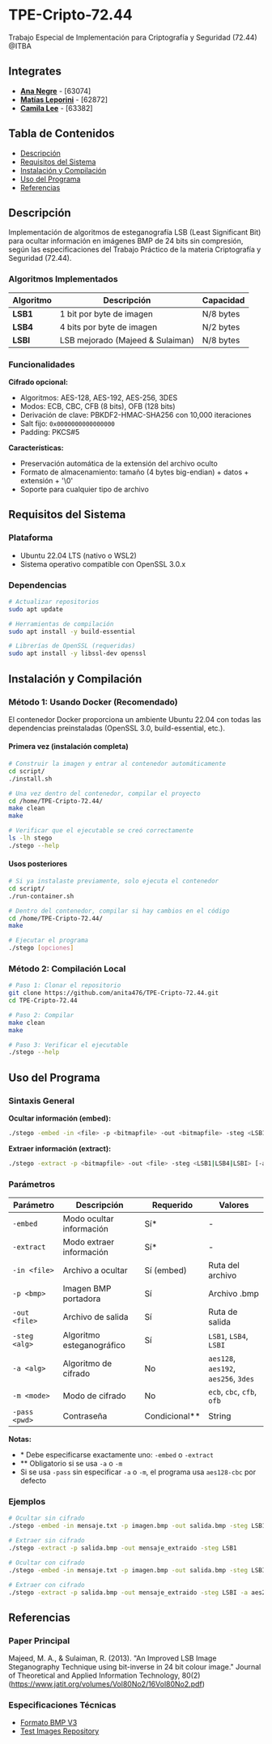 # TPE-Cripto-72.44
Trabajo Especial de Implementación para Criptografía y Seguridad (72.44) @ITBA

## Integrates
- **[Ana Negre](https://github.com/anita476)** - [63074]
- **[Matías Leporini](https://github.com/LosProgramasdeLepo)** - [62872]
- **[Camila Lee](https://github.com/clee0412)** - [63382]

## Tabla de Contenidos
- [Descripción](#descripción)
- [Requisitos del Sistema](#requisitos-del-sistema)
- [Instalación y Compilación](#instalación-y-compilación)
- [Uso del Programa](#uso-del-programa)
- [Referencias](#referencias)

## Descripción
Implementación de algoritmos de esteganografía LSB (Least Significant Bit) para ocultar información en imágenes BMP de 24 bits sin compresión, según las especificaciones del Trabajo Práctico de la materia Criptografía y Seguridad (72.44).

### Algoritmos Implementados
| Algoritmo | Descripción | Capacidad |
|-----------|-------------|-----------|
| **LSB1** | 1 bit por byte de imagen | N/8 bytes |
| **LSB4** | 4 bits por byte de imagen | N/2 bytes |
| **LSBI** | LSB mejorado (Majeed & Sulaiman) | N/8 bytes |

### Funcionalidades

**Cifrado opcional:**
- Algoritmos: AES-128, AES-192, AES-256, 3DES
- Modos: ECB, CBC, CFB (8 bits), OFB (128 bits)
- Derivación de clave: PBKDF2-HMAC-SHA256 con 10,000 iteraciones
- Salt fijo: `0x0000000000000000`
- Padding: PKCS#5

**Características:**
- Preservación automática de la extensión del archivo oculto
- Formato de almacenamiento: tamaño (4 bytes big-endian) + datos + extensión + '\0'
- Soporte para cualquier tipo de archivo

## Requisitos del Sistema

### Plataforma
- Ubuntu 22.04 LTS (nativo o WSL2)
- Sistema operativo compatible con OpenSSL 3.0.x

### Dependencias
```bash
# Actualizar repositorios
sudo apt update

# Herramientas de compilación
sudo apt install -y build-essential

# Librerías de OpenSSL (requeridas)
sudo apt install -y libssl-dev openssl
```


## Instalación y Compilación

### Método 1: Usando Docker (Recomendado)
El contenedor Docker proporciona un ambiente Ubuntu 22.04 con todas las dependencias preinstaladas (OpenSSL 3.0, build-essential, etc.).

#### Primera vez (instalación completa)
```bash
# Construir la imagen y entrar al contenedor automáticamente
cd script/
./install.sh

# Una vez dentro del contenedor, compilar el proyecto
cd /home/TPE-Cripto-72.44/
make clean
make

# Verificar que el ejecutable se creó correctamente
ls -lh stego
./stego --help
```

#### Usos posteriores
```bash
# Si ya instalaste previamente, solo ejecuta el contenedor
cd script/
./run-container.sh

# Dentro del contenedor, compilar si hay cambios en el código
cd /home/TPE-Cripto-72.44/
make

# Ejecutar el programa
./stego [opciones]
```

### Método 2: Compilación Local
```bash
# Paso 1: Clonar el repositorio
git clone https://github.com/anita476/TPE-Cripto-72.44.git
cd TPE-Cripto-72.44

# Paso 2: Compilar
make clean
make

# Paso 3: Verificar el ejecutable
./stego --help
```

## Uso del Programa
### Sintaxis General
**Ocultar información (embed):**
```bash
./stego -embed -in <file> -p <bitmapfile> -out <bitmapfile> -steg <LSB1|LSB4|LSBI> [-a <aes128|aes192|aes256|3des>] [-m <ecb|cfb|ofb|cbc>] [-pass <password>]
```


**Extraer información (extract):**
```bash
./stego -extract -p <bitmapfile> -out <file> -steg <LSB1|LSB4|LSBI> [-a <aes128|aes192|aes256|3des>] [-m <ecb|cfb|ofb|cbc>] [-pass <password>]
```


### Parámetros

| Parámetro | Descripción | Requerido | Valores |
|-----------|-------------|-----------|---------|
| `-embed` | Modo ocultar información | Sí* | - |
| `-extract` | Modo extraer información | Sí* | - |
| `-in <file>` | Archivo a ocultar | Sí (embed) | Ruta del archivo |
| `-p <bmp>` | Imagen BMP portadora | Sí | Archivo .bmp |
| `-out <file>` | Archivo de salida | Sí | Ruta de salida |
| `-steg <alg>` | Algoritmo esteganográfico | Sí | `LSB1`, `LSB4`, `LSBI` |
| `-a <alg>` | Algoritmo de cifrado | No | `aes128`, `aes192`, `aes256`, `3des` |
| `-m <mode>` | Modo de cifrado | No | `ecb`, `cbc`, `cfb`, `ofb` |
| `-pass <pwd>` | Contraseña | Condicional** | String |

**Notas:**
- \* Debe especificarse exactamente uno: `-embed` o `-extract`
- \*\* Obligatorio si se usa `-a` o `-m`
- Si se usa `-pass` sin especificar `-a` o `-m`, el programa usa `aes128-cbc` por defecto

### Ejemplos
```bash
# Ocultar sin cifrado
./stego -embed -in mensaje.txt -p imagen.bmp -out salida.bmp -steg LSB1

# Extraer sin cifrado
./stego -extract -p salida.bmp -out mensaje_extraido -steg LSB1

# Ocultar con cifrado
./stego -embed -in mensaje.txt -p imagen.bmp -out salida.bmp -steg LSBI -a aes256 -m cbc -pass "secreto"

# Extraer con cifrado
./stego -extract -p salida.bmp -out mensaje_extraido -steg LSBI -a aes256 -m cbc -pass "secreto"
```

## Referencias
### Paper Principal
Majeed, M. A., & Sulaiman, R. (2013). "An Improved LSB Image Steganography Technique using bit-inverse in 24 bit colour image." Journal of Theoretical and Applied Information Technology, 80(2) (https://www.jatit.org/volumes/Vol80No2/16Vol80No2.pdf)

### Especificaciones Técnicas
* [Formato BMP V3](https://www.di.unito.it/~marcog/SM/BMPformat-Wiki.pdf#:~:text=headers%20in%20the%20popular%20Windows%20V3%20BMP,file%20header%20plus%2040%2Dbyte%20DIB%20V3%20header)
* [Test Images Repository](https://www.hlevkin.com/hlevkin/06testimages.htm)
